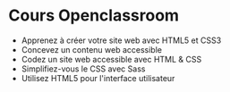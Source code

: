 # Cours Openclassroom
* Apprenez à créer votre site web avec HTML5 et CSS3
* Concevez un contenu web accessible
* Codez un site web accessible avec HTML & CSS
* Simplifiez-vous le CSS avec Sass
* Utilisez HTML5 pour l'interface utilisateur
